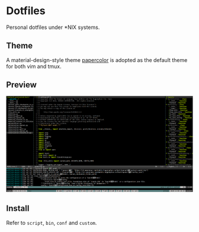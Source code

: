 # Dotfiles

Personal dotfiles under *NIX systems.

## Theme

A material-design-style theme [papercolor](https://github.com/NLKNguyen/papercolor-theme) is adopted as the default theme for both vim and tmux.

## Preview

![](./preview/screenshot.png)

## Install

Refer to `script`, `bin`, `conf` and `custom`.